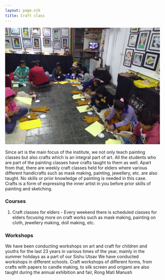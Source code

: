 ```yaml
---
layout: page.njk
title: Craft class
---
```

<img src="/assets/images/craft.jpeg" role="presentation" />
<p>
Since art is the main focus of the institute, we not only teach painting classes but also crafts which is an integral part of art. All the students who are part of the painting classes have crafts taught to them as well. Apart from that, there are weekly craft classes held for elders where various different handicrafts such as mask making, painting, jewellery, etc. are also taught. No skills or prior knowledge of painting is needed in this case. Crafts is a form of expressing the inner artist in you before prior skills of painting and sketching.

<h3>Courses</h3>

1. Craft classes for elders - Every weekend there is scheduled classes for elders focusing more on craft works such as mask making, painting on cloth, jewellery making, doll making, etc.

<h3>Workshops</h3>

We have been conducting workshops on art and craft for children and youths for the last 23 years in various times of the year, mainly in the summer holidays as a part of our Sishu Utsav We have conducted workshops in different schools. Craft workshops of different forms, from crafts with papers to candle making, to silk screen and origami are also taught during the annual exhibition and fair, Rong Mati Manush
</p>